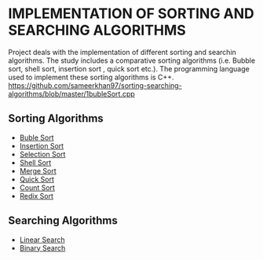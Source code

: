 # IMPLEMENTATION OF SORTING AND SEARCHING ALGORITHMS

Project deals with the implementation of different sorting and searchin algorithms.
The study includes a comparative sorting algorithms (i.e. Bubble sort, shell sort, insertion sort , quick sort etc.).
The programming language used to implement these sorting algorithms is C++. 
 https://github.com/sameerkhan97/sorting-searching-algorithms/blob/master/1bubleSort.cpp
## Sorting Algorithms
* [Buble Sort](https://github.com/sameerkhan97/sorting-searching-algorithms/blob/master/1bubleSort.cpp)
* [Insertion Sort](https://github.com/sameerkhan97/sorting-searching-algorithms/blob/master/2Insertionsort.cpp)
* [Selection Sort](https://github.com/sameerkhan97/sorting-searching-algorithms/blob/master/3selectionSort.cpp)
* [Shell Sort](https://github.com/sameerkhan97/sorting-searching-algorithms/blob/master/4shellSort.cpp)
* [Merge Sort](https://github.com/sameerkhan97/sorting-searching-algorithms/blob/master/5mergeSort.cpp)
* [Quick Sort](https://github.com/sameerkhan97/sorting-searching-algorithms/blob/master/6quickSort.cpp)
* [Count Sort](https://github.com/sameerkhan97/sorting-searching-algorithms/blob/master/7countSort.cpp)
* [Redix Sort](https://github.com/sameerkhan97/sorting-searching-algorithms/blob/master/8redixSort.cpp)

## Searching Algorithms
* [Linear Search](https://github.com/sameerkhan97/sorting-searching-algorithms/blob/master/9linearSearch.cpp)
* [Binary Search](https://github.com/sameerkhan97/sorting-searching-algorithms/blob/master/10binarySearch.cpp)
